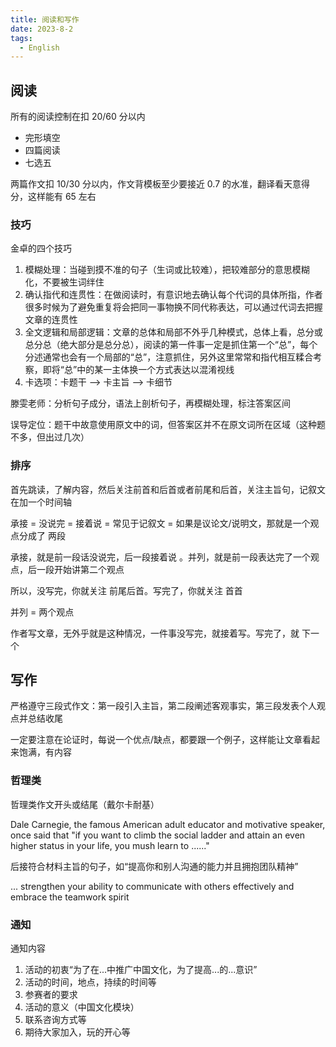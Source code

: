 ```yaml
---
title: 阅读和写作
date: 2023-8-2
tags:
  - English
---
```


## 阅读

所有的阅读控制在扣 20/60 分以内

- 完形填空
- 四篇阅读
- 七选五

两篇作文扣 10/30 分以内，作文背模板至少要接近 0.7 的水准，翻译看天意得分，这样能有 65 左右

### 技巧

金卓的四个技巧

1. 模糊处理：当碰到摸不准的句子（生词或比较难），把较难部分的意思模糊化，不要被生词绊住
2. 确认指代和连贯性：在做阅读时，有意识地去确认每个代词的具体所指，作者很多时候为了避免重复将会把同一事物换不同代称表达，可以通过代词去把握文章的连贯性
3. 全文逻辑和局部逻辑：文章的总体和局部不外乎几种模式，总体上看，总分或总分总（绝大部分是总分总），阅读的第一件事一定是抓住第一个“总”，每个分述通常也会有一个局部的“总”，注意抓住，另外这里常常和指代相互糅合考察，即将“总”中的某一主体换一个方式表达以混淆视线
4. 卡选项：卡题干 ——> 卡主旨 ——> 卡细节

滕雯老师：分析句子成分，语法上剖析句子，再模糊处理，标注答案区间

误导定位：题干中故意使用原文中的词，但答案区并不在原文词所在区域（这种题不多，但出过几次）

### 排序

首先跳读，了解内容，然后关注前首和后首或者前尾和后首，关注主旨句，记叙文在加一个时间轴

承接 = 没说完 = 接着说 = 常见于记叙文 = 如果是议论文/说明文，那就是一个观点分成了 两段

承接，就是前一段话没说完，后一段接着说 。并列，就是前一段表达完了一个观点，后一段开始讲第二个观点

所以，没写完，你就关注  前尾后首。写完了，你就关注 首首

并列 = 两个观点

作者写文章，无外乎就是这种情况，一件事没写完，就接着写。写完了，就 下一个

## 写作

严格遵守三段式作文：第一段引入主旨，第二段阐述客观事实，第三段发表个人观点并总结收尾

一定要注意在论证时，每说一个优点/缺点，都要跟一个例子，这样能让文章看起来饱满，有内容

### 哲理类

哲理类作文开头或结尾（戴尔卡耐基）

Dale Carnegie, the famous American adult educator and motivative speaker, once said that "if you want to climb the social ladder and attain an even higher status in your life, you mush learn to ......"

后接符合材料主旨的句子，如“提高你和别人沟通的能力并且拥抱团队精神”

... strengthen your ability to communicate with others effectively and embrace the teamwork spirit

### 通知

通知内容

1. 活动的初衷“为了在...中推广中国文化，为了提高...的...意识”
2. 活动的时间，地点，持续的时间等
3. 参赛者的要求
4. 活动的意义（中国文化模块）
5. 联系咨询方式等
6. 期待大家加入，玩的开心等
